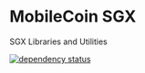# MobileCoin SGX

SGX Libraries and Utilities

[![dependency status](https://deps.rs/repo/github/mobilecoinfoundation/sgx/status.svg)](https://deps.rs/repo/github/mobilecoinfoundation/sgx)

